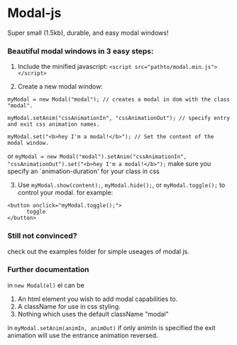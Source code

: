 # Modal-js
Super small (1.5kb), durable, and easy modal windows!

### Beautiful modal windows in 3 easy steps:

1. Include the minified javascript:
  `<script src="pathto/modal.min.js"></script>`
  
2. Create a new modal window:
  ```
  myModal = new Modal("modal"); // creates a modal in dom with the class "modal".
  
  myModal.setAnim("cssAnimationIn", "cssAnimationOut"); // specify entry and exit css animation names.
  
  myModal.set("<b>hey I'm a modal!</b>"); // Set the content of the modal window.
  ```
  or
  `myModal = new Modal("modal").setAnim("cssAnimationIn", "cssAnimationOut").set("<b>hey I'm a modal!</b>");`
  make sure you specify an `animation-duration' for your class in css
  
3. Use `myModal.show(content);`, `myModal.hide();`, or `myModal.toggle();` to control your modal.
  for example:
  ```
  <button onclick="myModal.toggle();">
        toggle
  </button>
  ```

### Still not convinced?
check out the examples folder for simple useages of modal js.

### Further documentation
in `new Modal(el)` el can be
1. An html element you wish to add modal capabilities to.
2. A className for use in css styling.
3. Nothing which uses the default className "modal"

in `myModal.setAnim(animIn, animOut)` if only animIn is specified the exit animation will use the entrance animation reversed.
